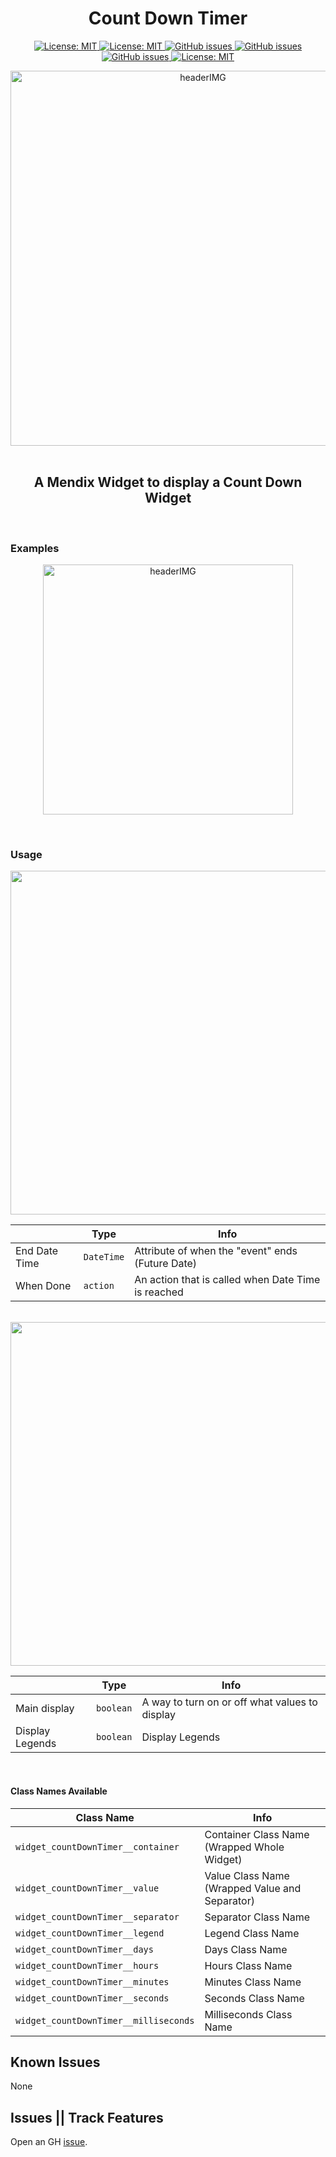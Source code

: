<h1 align="center">Count Down Timer</h1>

<p align="center">
  <a href="">
    <img alt="License: MIT" src="https://img.shields.io/badge/Status-Beta-blue?style=for-the-badge" target="_blank" />
  </a>
  <a href="">
    <img alt="License: MIT" src="https://img.shields.io/github/issues/mendixlabs/app-services-components?style=for-the-badge" target="_blank" />
  </a>
  <a href="">
    <img alt="GitHub issues" src="https://img.shields.io/github/release/mendixlabs/app-services-components?style=for-the-badge" target="_blank" />
  </a>
  <a href="https://appstore.home.mendix.com/link/modeler/">
    <img alt="GitHub issues" src="https://img.shields.io/badge/Studio%20version-8.12%2B-blue.svg?style=for-the-badge" target="_blank" />
  </a>
  <a href="https://docs.mendix.com/developerportal/app-store/app-store-content-support">
    <img alt="GitHub issues" src="https://img.shields.io/badge/Support-Community%20(no%20active%20support)-orange.svg?style=for-the-badge" target="_blank" />
  </a>
  <a href="/LICENSE">
    <img alt="License: MIT" src="https://img.shields.io/badge/license-Apache%202.0-orange.svg?style=for-the-badge" target="_blank" />
  </a>
  <br/>
</p>
<p align="center">
 <img  align="center" alt="headerIMG"  width="600" src="_media/CountdowntimerwidgetAssets/CountdownTimer.png" target="_blank" />
  <br/>
  <br/>
  <h2 align="center">
    A Mendix Widget to display a Count Down Widget
  </h2>
 
</p>
<br/>
<h3>Examples</h3>
<p align="center">
     <img  align="center" alt="headerIMG" width="400" src="_media/CountdowntimerwidgetAssets/ds3.gif" target="_blank" />
</p>
<br/>
<h3>Usage</h3>

<img align="center" width="550" src="_media/CountdowntimerwidgetAssets/ds1.png" target="_blank" />

|               | Type       | Info                                               |
| ------------- | ---------- | -------------------------------------------------- |
| End Date Time | `DateTime` | Attribute of when the "event" ends (Future Date)   |
| When Done     | `action`   | An action that is called when Date Time is reached |

<br/>
<img align="center" width="550" src="_media/CountdowntimerwidgetAssets/ds2.png" target="_blank" />

|                 | Type      | Info                                           |
| --------------- | --------- | ---------------------------------------------- |
| Main display    | `boolean` | A way to turn on or off what values to display |
| Display Legends | `boolean` | Display Legends                                |

<br/>
<h4>Class Names Available</h4>

| Class Name                            | Info                                           |
| ------------------------------------- | ---------------------------------------------- |
| `widget_countDownTimer__container`    | Container Class Name (Wrapped Whole Widget)    |
| `widget_countDownTimer__value`        | Value Class Name (Wrapped Value and Separator) |
| `widget_countDownTimer__separator`    | Separator Class Name                           |
| `widget_countDownTimer__legend`       | Legend Class Name                              |
| `widget_countDownTimer__days`         | Days Class Name                                |
| `widget_countDownTimer__hours`        | Hours Class Name                               |
| `widget_countDownTimer__minutes`      | Minutes Class Name                             |
| `widget_countDownTimer__seconds`      | Seconds Class Name                             |
| `widget_countDownTimer__milliseconds` | Milliseconds Class Name                        |

## Known Issues

None

## Issues || Track Features

Open an GH [issue](https://github.com/mendixlabs/app-services-components/issues/new/choose).
